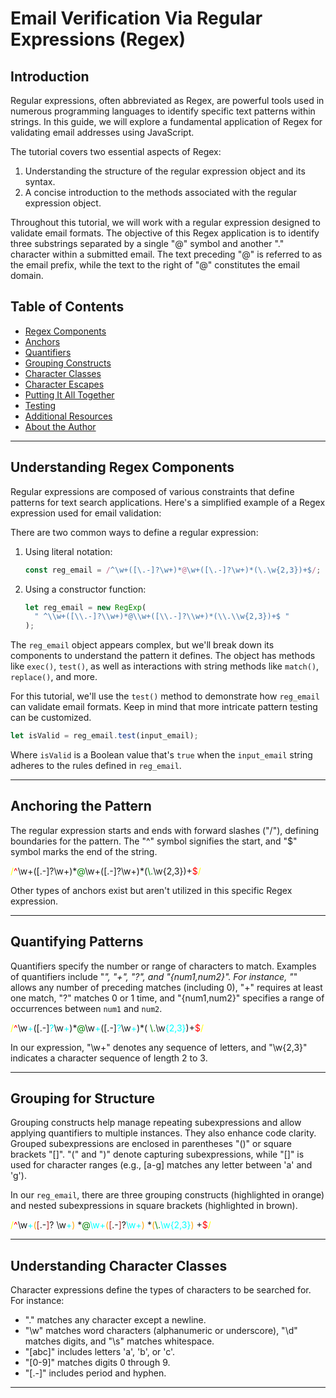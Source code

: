 # Email Verification Via Regular Expressions (Regex)

## Introduction

Regular expressions, often abbreviated as Regex, are powerful tools used in numerous programming languages to identify specific text patterns within strings. In this guide, we will explore a fundamental application of Regex for validating email addresses using JavaScript.

The tutorial covers two essential aspects of Regex:

1. Understanding the structure of the regular expression object and its syntax.
2. A concise introduction to the methods associated with the regular expression object.

Throughout this tutorial, we will work with a regular expression designed to validate email formats. The objective of this Regex application is to identify three substrings separated by a single "@" symbol and another "." character within a submitted email. The text preceding "@" is referred to as the email prefix, while the text to the right of "@" constitutes the email domain.

## Table of Contents

- [Regex Components](#components)
- [Anchors](#anchors)
- [Quantifiers](#quantifiers)
- [Grouping Constructs](#grouping-constructs)
- [Character Classes](#character-classes)
- [Character Escapes](#character-escapes)
- [Putting It All Together](#puttingitalltogether)
- [Testing](#testing)
- [Additional Resources](#additionalresources)
- [About the Author](#aboutauthor)

---

## Understanding Regex Components <a id=components></a>

Regular expressions are composed of various constraints that define patterns for text search applications. Here's a simplified example of a Regex expression used for email validation:

There are two common ways to define a regular expression:

1. Using literal notation:

   ```javascript
   const reg_email = /^\w+([\.-]?\w+)*@\w+([\.-]?\w+)*(\.\w{2,3})+$/;
   ```

2. Using a constructor function:

   ```javascript
   let reg_email = new RegExp(
     " ^\\w+([\\.-]?\\w+)*@\\w+([\\.-]?\\w+)*(\\.\\w{2,3})+$ "
   );
   ```

The `reg_email` object appears complex, but we'll break down its components to understand the pattern it defines. The object has methods like `exec()`, `test()`, as well as interactions with string methods like `match()`, `replace()`, and more.

For this tutorial, we'll use the `test()` method to demonstrate how `reg_email` can validate email formats. Keep in mind that more intricate pattern testing can be customized.

```javascript
let isValid = reg_email.test(input_email);
```

Where `isValid` is a Boolean value that's `true` when the `input_email` string adheres to the rules defined in `reg_email`.

---

## Anchoring the Pattern <a id=anchors></a>

The regular expression starts and ends with forward slashes ("/"), defining boundaries for the pattern. The "^" symbol signifies the start, and "$" symbol marks the end of the string.

<span style="color:yellow">/</span><span style="color:red">^</span>\w+([\.-]?\w+)\*<span style="color:green">@</span>\w+([\.-]?\w+)\*(<span style="color:green">\\.</span>\w{2,3})+<span style="color:red">$</span><span style="color:yellow">/</span>

Other types of anchors exist but aren't utilized in this specific Regex expression.

---

## Quantifying Patterns <a id=quantifiers></a>

Quantifiers specify the number or range of characters to match. Examples of quantifiers include "_", "+", "?", and "{num1,num2}". For instance, "_" allows any number of preceding matches (including 0), "+" requires at least one match, "?" matches 0 or 1 time, and "{num1,num2}" specifies a range of occurrences between `num1` and `num2`.

<span style="color:yellow">/</span><span style="color:red">^</span>\w<span style="color:aqua">+</span>([\.-]<span style="color:aqua">?</span>\w<span style="color:aqua">+</span>)\*<span style="color:green">@</span>\w<span style="color:aqua">+</span>([\.-]<span style="color:aqua">?</span>\w<span style="color:aqua">+</span>)\*( <span style="color:green">\\.</span>\w<span style="color:aqua">{2,3}</span>)+<span style="color:red">$</span><span style="color:yellow">/</span>

In our expression, "\w+" denotes any sequence of letters, and "\w{2,3}" indicates a character sequence of length 2 to 3.

---

## Grouping for Structure <a id="grouping-constructs"></a>

Grouping constructs help manage repeating subexpressions and allow applying quantifiers to multiple instances. They also enhance code clarity. Grouped subexpressions are enclosed in parentheses "()" or square brackets "[]". "(" and ")" denote capturing subexpressions, while "[]" is used for character ranges (e.g., [a-g] matches any letter between 'a' and 'g').

In our `reg_email`, there are three grouping constructs (highlighted in orange) and nested subexpressions in square brackets (highlighted in brown).

<span style="color:yellow">/</span><span style="color:red">^</span>\w<span style="color:aqua">+</span><span style="color:orange">(</span><span style="color:brown">[</span>\.-<span style="color:brown">]</span>? \w<span style="color:aqua">+</span><span style="color:orange">)</span> \*<span style="color:green">@</span><span style="color:aqua">\w+</span><span style="color:orange">(</span><span style="color:brown">[</span>\.-<span style="color:brown">]</span>?<span style="color:aqua">\w+</span><span style="color:orange">)</span> \*<span style="color:orange">(</span><span style="color:green">\\.</span><span style="color:aqua">\w{2,3}</span><span style="color:orange">)</span> +<span style="color:red">$</span><span style="color:yellow">/</span>

---

## Understanding Character Classes <a id="character-classes"></a>

Character expressions define the types of characters to be searched for. For instance:

- "." matches any character except a newline.
- "\w" matches word characters (alphanumeric or underscore), "\d" matches digits, and "\s" matches whitespace.
- "[abc]" includes letters 'a', 'b', or 'c'.
- "[0-9]" matches digits 0 through 9.
- "[.-]" includes period and hyphen.

---
